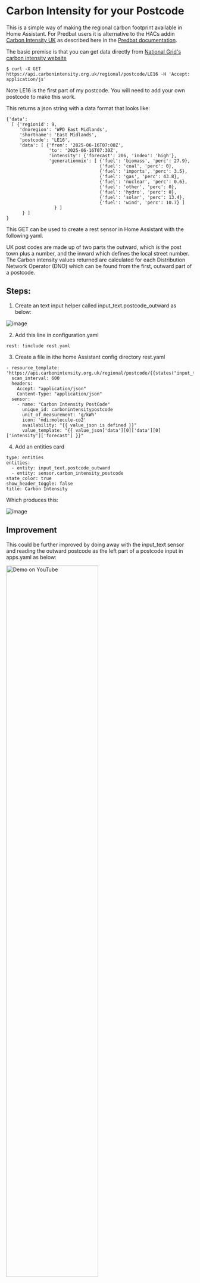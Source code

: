# Carbon Intensity for your Postcode

This is a simple way of making the regional carbon footprint available in Home Assistant.
For Predbat users it is alternative to the HACs addin [Carbon Intensity UK](https://github.com/jfparis/sensor.carbon_intensity_uk) as described here in the [Predbat documentation](https://springfall2008.github.io/batpred/energy-rates/#uk-grid-carbon-intensity).

The basic premise is that you can get data directly from [National Grid's carbon intensity website](https://carbonintensity.org.uk/)
```
$ curl -X GET https://api.carbonintensity.org.uk/regional/postcode/LE16 -H 'Accept: application/js'
```
Note LE16 is the first part of my postcode. You will need to add your own postcode to make this work.

This returns a json string with a data format that looks like:
```
{'data':
  [ {'regionid': 9,
     'dnoregion': 'WPD East Midlands',
     'shortname': 'East Midlands',
     'postcode': 'LE16',
     'data': [ {'from': '2025-06-16T07:00Z',
                'to': '2025-06-16T07:30Z',
                'intensity': {'forecast': 206, 'index': 'high'},
                'generationmix': [ {'fuel': 'biomass', 'perc': 27.9},
                                   {'fuel': 'coal', 'perc': 0},
                                   {'fuel': 'imports', 'perc': 3.5},
                                   {'fuel': 'gas', 'perc': 43.8},
                                   {'fuel': 'nuclear', 'perc': 0.6},
                                   {'fuel': 'other', 'perc': 0},
                                   {'fuel': 'hydro', 'perc': 0},
                                   {'fuel': 'solar', 'perc': 13.4},
                                   {'fuel': 'wind', 'perc': 10.7} ]
                  } ]
      } ]
}
```
This GET can be used to create a rest sensor in Home Assistant with the following yaml.    

UK post codes are made up of two parts the outward, which is the post town plus a number, and the inward which defines the local street number.
The Carbon intensity values returned are calculated for each Distribution Network Operator (DNO) which can be found from the first, outward part of a postcode.

## Steps:
1. Create an text input helper called input_text.postcode_outward as below:

![image](https://github.com/user-attachments/assets/c7807173-b2a4-423b-afef-2675157f9ebc)


2. Add this line in configuration.yaml
```
rest: !include rest.yaml
```
3. Create a file in ithe home Assistant config directory rest.yaml
```
- resource_template: 'https://api.carbonintensity.org.uk/regional/postcode/{{states("input_text.postcode_outward")}}'
  scan_interval: 600
  headers:
    Accept: "application/json"
    Content-Type: "application/json"
  sensor:
    - name: "Carbon Intensity PostCode"
      unique_id: carbonintensitypostcode
      unit_of_measurement: 'g/kWh'
      icon: 'mdi:molecule-co2'
      availability: "{{ value_json is defined }}"
      value_template: "{{ value_json['data'][0]['data'][0]['intensity']['forecast'] }}"
```
4. Add an entities card
```
type: entities
entities:
  - entity: input_text.postcode_outward
  - entity: sensor.carbon_intensity_postcode
state_color: true
show_header_toggle: false
title: Carbon Intensity
```
Which produces this:

![image](https://github.com/user-attachments/assets/79052169-577a-4b71-b09c-53b4b14cd5bc)

## Improvement
This could be further improved by doing away with the input_text sensor and reading the outward postcode as the left part of a postcode input in apps.yaml as below:

[ <img src="https://github.com/user-attachments/assets/2b40bac2-1000-4db0-bf1f-5e05d25e5f50" width=70%  alt="Demo on YouTube"/>](https://springfall2008.github.io/batpred/energy-rates/#uk-grid-carbon-intensity)

## Thanks
Although this is my concept, the rest sensor yaml was pretty much written for me by @Troon in the HA community forum. Thank you!

I also noticed that @olivershingler covered this topic in his 2023 [video](https://youtu.be/w5fcff63agY?si=CBhvuYhpmoFMVCqe)

## Footnote
Borrowing unashamedly from @Olivershingler and with a bit of encouragement from @Troon, I added a few more enities relating to generation mix and a couple of cards as below.

Here are the cards.

Here is the code in rest.yaml:
```
    - name: "Carbon Intensity genmix coal"
      unique_id: carbonintensitygenmixcoal
      unit_of_measurement: '%'
      icon: mdi:molecule-co2
      availability: "{{ value_json is defined }}"
      value_template: "{{ (value_json['data'][0]['data'][0]['generationmix']|selectattr('fuel','==','coal')|first)['perc']|round(1) }}"

    - name: "Carbon Intensity genmix imports"
      unique_id: carbonintensitygenmiximports
      unit_of_measurement: '%'
      icon: mdi:transmission-tower-import
      availability: "{{ value_json is defined }}"
      value_template: "{{ (value_json['data'][0]['data'][0]['generationmix']|selectattr('fuel','==','imports')|first)['perc']|round(1) }}"

    - name: "Carbon Intensity genmix gas"
      unique_id: carbonintensitygenmixgas
      unit_of_measurement: '%'
      icon: mdi:fire-circle
      availability: "{{ value_json is defined }}"
      value_template: "{{ (value_json['data'][0]['data'][0]['generationmix']|selectattr('fuel','==','gas')|first)['perc']|round(1) }}"

    - name: "Carbon Intensity genmix nuclear"
      unique_id: carbonintensitygenmixnuclear
      unit_of_measurement: '%'
      icon: mdi:atom
      availability: "{{ value_json is defined }}"
      value_template: "{{ (value_json['data'][0]['data'][0]['generationmix']|selectattr('fuel','==','nuclear')|first)['perc']|round(1) }}"

    - name: "Carbon Intensity genmix other"
      unique_id: carbonintensitygenmixother
      unit_of_measurement: '%'
      icon: mdi:molecule-co2
      availability: "{{ value_json is defined }}"
      value_template: "{{ (value_json['data'][0]['data'][0]['generationmix']|selectattr('fuel','==','other')|first)['perc']|round(1) }}"

    - name: "Carbon Intensity genmix hydro"
      unique_id: carbonintensitygenmixhydro
      unit_of_measurement: '%'
      icon: mdi:hydro-power
      availability: "{{ value_json is defined }}"
      value_template: "{{ (value_json['data'][0]['data'][0]['generationmix']|selectattr('fuel','==','hydro')|first)['perc']|round(1) }}"

    - name: "Carbon Intensity genmix solar"
      unique_id: carbonintensitygenmixsolar
      unit_of_measurement: '%'
      icon: mdi:solar-panel-large
      availability: "{{ value_json is defined }}"
      value_template: "{{ (value_json['data'][0]['data'][0]['generationmix']|selectattr('fuel','==','solar')|first)['perc']|round(1) }}"

    - name: "Carbon Intensity genmix wind"
      unique_id: carbonintensitygenmixwind
      icon: mdi:wind-turbine
      unit_of_measurement: '%'
      availability: "{{ value_json is defined }}"
      value_template: "{{ (value_json['data'][0]['data'][0]['generationmix']|selectattr('fuel','==','wind')|first)['perc']|round(1) }}"
```
Here is the code for the auto entities cards (you my need to get this custom card from HACs:
```
type: custom:auto-entities
card:
  type: entities
  title: Carbon Intensity Generation Mix
card_param: null
filter:
  exclude:
    - state: < 0.1
entities:
  - entity: sensor.carbon_intensity_genmix_biomass
  - entity: sensor.carbon_intensity_genmix_coal
  - entity: sensor.carbon_intensity_genmix_gas
  - entity: sensor.carbon_intensity_genmix_hydro
  - entity: sensor.carbon_intensity_genmix_imports
  - entity: sensor.carbon_intensity_genmix_nuclear
  - entity: sensor.carbon_intensity_genmix_other
  - entity: sensor.carbon_intensity_genmix_solar
  - entity: sensor.carbon_intensity_genmix_wind
state_color: true
show_header_toggle: false
title: Carbon Intensity
sort:
  numeric: true
  reverse: true
  method: state
```
Here is the code for the guage:
```
type: gauge
name: Grid Carbon Intensity
needle: true
segments:
  - from: 0
    color: green
  - from: 40
    color: lightgreen
  - from: 120
    color: yellow
  - from: 200
    color: orange
  - from: 290
    color: red
  - from: 450
    color: darkred
max: 600
unit: gCO2/kWh
entity: sensor.carbon_intensity_postcode
```
